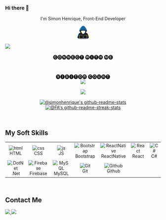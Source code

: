### Hi there 👋

<!--
**simonhenrique/simonhenrique** is a ✨ _special_ ✨ repository because its `README.md` (this file) appears on your GitHub profile.

Here are some ideas to get you started:

- 🔭 I’m currently working on ...
- 🌱 I’m currently learning ...
- 👯 I’m looking to collaborate on ...
- 🤔 I’m looking for help with ...
- 💬 Ask me about ...
- 📫 How to reach me: ...
- 😄 Pronouns: ...
- ⚡ Fun fact: ...
-->
<p align="center" width="148%">
    I'm Simon Henrique, 
    Front-End Developer
</p>

<p align="center">
    <picture><img src="https://github.com/0xAbdulKhalid/0xAbdulKhalid/raw/main/assets/mdImages/about_me.gif" width = 45px align="center"></picture><b></b>
</p>

<img src="https://user-images.githubusercontent.com/73097560/115834477-dbab4500-a447-11eb-908a-139a6edaec5c.gif">

<p align="center">
    🅒🅞🅝🅝🅔🅒🅣 🅦🅘🅣🅗 🅜🅔
</p>

<p align="center">
    <a href="mailto:simon_henrique16@outlook.com" target="_blank"><img alt="" src="https://img.shields.io/badge/Outlook-000?style=for-the-badge&logo=microsoftoutlook&logoColor=4e5d94" style="vertical-align:center" /></a>
    <a href="https://www.linkedin.com/in/simon-henrique/" target="_blank"><img alt="" src="https://img.shields.io/badge/LinkedIn-000?logo=linkedin&logoColor=0A66C2&style=for-the-badge" style="vertical-align:center" /></a>
</p>
 
<p align="center"> 
     🅥🅘🅢🅘🅣🅞🅡 🅒🅞🅤🅝🅣<br>
    <img src="https://profile-counter.glitch.me/simonhenrique/count.svg"/>
</p>
  
<p align="center">
    <img src="https://github-readme-stats.vercel.app/api/top-langs/?username=simonhenrique&theme=gotham&layout=compact"width="47%"/> 
</p>

<p align="center">
    <a href="https://github.com/simonhenrique?tab=repositories"><img src="https://github-readme-stats-one-bice.vercel.app/api?username=simonhenrique&theme=gotham&show_icons=true&count_private=true&hide_border=false&role=OWNER,ORGANIZATION_MEMBER,COLLABORATOR"  width="48%" alt="@simonhenrique's github-readme-stats"/></a>
    <a href="https://github.com/simonhenrique?tab=stars"><img src="https://github-readme-streak-stats.herokuapp.com?user=simonhenrique&theme=gotham&hide_border=false&date_format=M%20j%5B%2C%20Y%5D"  width="48%" alt="@FA's github-readme-streak-stats"/></a>
</p>

<br/>

## My Soft Skills

<p align="center">
    <table align="center">
        <tr>
            <td align="center" width="150">
                <img src="https://skillicons.dev/icons?i=html" width="45" height="45" alt="html" />
                <br>HTML
            </td>
            <td align="center" width="150">
                <img src="https://skillicons.dev/icons?i=css" width="45" height="45" alt="css" />
                <br>CSS
            </td>
            <td align="center" width="150">
                <img src="https://skillicons.dev/icons?i=js" awidth="45" height="45" alt="js" />
                <br>JS
            </td>
            <td align="center" width="150">
                <img src="https://skillicons.dev/icons?i=bootstrap" width="45" height="45" alt="Bootstrap" />
                <br>Bootstrap
            </td>
            <td align="center" width="150">
                <img src="https://skillicons.dev/icons?i=react" width="45" height="45" alt="ReactNative" />
                <br>ReactNative
            </td>
            <td align="center" width="150">
                <img src="https://skillicons.dev/icons?i=react" width="45" height="45" alt="React" />
                <br>React
            </td>
            <td align="center" width="150">
                <img src="https://skillicons.dev/icons?i=cs" width="45" height="45" alt="C#" />
                <br>C#
            </td>
        </tr>
        <tr>
            <td align="center" width="150">
                <img src="https://skillicons.dev/icons?i=dotnet" width="45" height="45" alt="DotNet" />
                <br>.Net
            </td>
            <td align="center" width="150">
                <img src="https://skillicons.dev/icons?i=firebase" width="45" height="45" alt="Firebase" />
                <br>Firebase
            </td>
            <td align="center" width="150">
                <img src="https://skillicons.dev/icons?i=mysql" width="45" height="45" alt="MySQL" />
                <br>MySQL
            </td>
            <td align="center" width="150">
                <img src="https://skillicons.dev/icons?i=git" width="45" height="45" alt="Git" />
                <br>Git
            </td>
            <td align="center" width="150">
                <img src="https://skillicons.dev/icons?i=github" width="45" height="45" alt="Github" />
                <br>Github
            </td>
        </tr>
        <!---------------------------------------- Em aprendizado ----------------------------------------------
         <td align="center" width="150">
            <img src="https://skillicons.dev/icons?i=sqlite" width="45" height="45" alt="SQLite" />
            <br>SQLite
        </td>
         <td align="center" width="150">
            <img src="https://skillicons.dev/icons?i=azure" width="45" height="45" alt="azure" />
            <br>Azure
        </td>
        <td align="center" width="150">
            <img src="https://skillicons.dev/icons?i=wordpress" width="45" height="45" alt="WordPress" />
            <br>WordPress
        </td>
        <td align="center" width="100">
            <img src="https://skillicons.dev/icons?i=webpack" width="45" height="45" alt="Webpack" />
            <br>Webpack
        </td>
        <td align="center" width="100">
            <img src="https://skillicons.dev/icons?i=gulp" width="45" height="45" alt="Gulp" />
            <br>Gulp
        </td>
        <td align="center" width="100">
            <img src="https://skillicons.dev/icons?i=jquery" width="45" height="45" alt="Jquery" />
            <br>Jquery
        </td>
        <td align="center" width="100">
            <img src="https://skillicons.dev/icons?i=react" width="45" height="45" alt="React" />
            <br>React
        </td>
        <td align="center" width="100">
            <img src="https://skillicons.dev/icons?i=angular" width="45" height="45" alt="Angular" />
            <br>Angular
        </td>
        <td align="center" width="100">
            <img src="https://skillicons.dev/icons?i=nextjs" width="45" height="45" alt="Next.js" />
            <br>Next.js
        </td>
        <td align="center" width="100">
            <img src="https://skillicons.dev/icons?i=vue" width="45" height="45" alt="Vue" />
            <br>Vue
        </td>
        <td align="center" width="100">
            <img src="https://skillicons.dev/icons?i=nodejs" width="45" height="45" alt="Node.js" />
            <br>Node.js
        </td>
        --------------------------------------------------------------------------------------------------->
    </table>
</p>

<br/>

## Contact Me

<div> 
    <a href = "mailto:simon_henrique16@outlook.com">
      <img src="https://img.shields.io/badge/Outlook-gray?style=for-the-badge&logo=microsoftoutlook&logoColor=white" target="_blank">
    </a>
    <a href="https://www.linkedin.com/in/simon-henrique/" target="_blank">
      <img src="https://img.shields.io/badge/-LinkedIn-%230077B5?style=for-the-badge&logo=linkedin&logoColor=white" target="_blank">
    </a> 
</div>

<br/>
